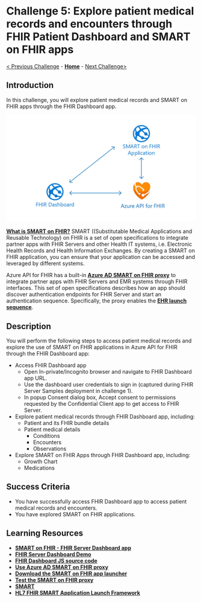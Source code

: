 # Challenge 5: Explore patient medical records and encounters through FHIR Patient Dashboard and SMART on FHIR apps

[< Previous Challenge](./Challenge04.md) - **[Home](../readme.md)** - [Next Challenge>](./Challenge06.md)

## Introduction

In this challenge, you will explore patient medical records and SMART on FHIR apps through the FHIR Dashboard app. 

![SMART on FHIR applications](../images/smart-on-fhir-applications.jpg)

**[What is SMART on FHIR?](https://docs.microsoft.com/en-us/azure/healthcare-apis/fhir-faq#what-is-smart-on-fhir)** 
SMART ((Substitutable Medical Applications and Reusable Technology) on FHIR is a set of open specifications to integrate partner apps with FHIR Servers and other Health IT systems, i.e. Electronic Health Records and Health Information Exchanges.  By creating a SMART on FHIR application, you can ensure that your application can be accessed and leveraged by different systems.

Azure API for FHIR has a built-in **[Azure AD SMART on FHIR proxy](https://docs.microsoft.com/en-us/azure/healthcare-apis/use-smart-on-fhir-proxy)** to integrate partner apps with FHIR Servers and EMR systems through FHIR interfaces. This set of open specifications describes how an app should discover authentication endpoints for FHIR Server and start an authentication sequence.  Specifically, the proxy enables the **[EHR launch sequence](https://hl7.org/fhir/smart-app-launch/#ehr-launch-sequence)**.  

## Description

You will perform the following steps to access patient medical records and explore the use of SMART on FHIR applications in Azure API for FHIR through the FHIR Dashboard app:
- Access FHIR Dashboard app
    - Open In-private/Incognito browser and navigate to FHIR Dashboard app URL.
    - Use the dashboard user credentials to sign in (captured during FHIR Server Samples deployment in challenge 1).
    - In popup Consent dialog box, Accept consent to permissions requested by the Confidential Client app to get access to FHIR Server.
- Explore patient medical records through FHIR Dashboard app, including:
    - Patient and its FHIR bundle details
    - Patient medical details
        - Conditions
        - Encounters
        - Observations
- Explore SMART on FHIR Apps through FHIR Dashboard app, including:
    - Growth Chart
    - Medications

## Success Criteria
- You have successfully access FHIR Dashboard app to access patient medical records and encounters.
- You have explored SMART on FHIR applications.

## Learning Resources

- **[SMART on FHIR - FHIR Server Dashboard app](https://github.com/smart-on-fhir/fhir-server-dashboard#:~:text=The%20FHIR%20Server%20Dashboard%20is%20a%20standalone%20app,at%20the%20sample%20data%20on%20a%20FHIR%20sandbox.)**
- **[FHIR Server Dashboard Demo](http://docs.smarthealthit.org/fhir-server-dashboard/)**
- **[FHIR Dashboard JS source code](https://github.com/microsoft/fhir-server-samples/blob/master/src/FhirDashboardJS/index.html)**
- **[Use Azure AD SMART on FHIR proxy](https://docs.microsoft.com/en-us/azure/healthcare-apis/use-smart-on-fhir-proxy)**
- **[Download the SMART on FHIR app launcher](https://docs.microsoft.com/en-us/azure/healthcare-apis/use-smart-on-fhir-proxy#download-the-smart-on-fhir-app-launcher)**
- **[Test the SMART on FHIR proxy](https://docs.microsoft.com/en-us/azure/healthcare-apis/use-smart-on-fhir-proxy#test-the-smart-on-fhir-proxy)**
- **[SMART](https://smarthealthit.org/)**
- **[HL7 FHIR SMART Application Launch Framework](http://www.hl7.org/fhir/smart-app-launch/)**

